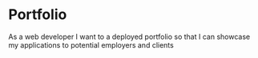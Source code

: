 # Portfolio
As a web developer
I want to a deployed portfolio
so that I can showcase my applications to potential employers and clients
